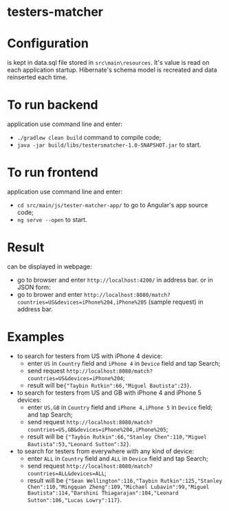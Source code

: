 # testers-matcher

# Configuration
  is kept in data.sql file stored in `src\main\resources`. It's value is read on each application startup. Hibernate's schema model is recreated and data reinserted each time.
# To run backend
  application use command line and enter:
- `./gradlew clean build` command to compile code;
- `java -jar build/libs/testersmatcher-1.0-SNAPSHOT.jar` to start.
# To run frontend
  application use command line and enter:
- `cd src/main/js/tester-matcher-app/` to go to Angular's app source code;
- `ng serve --open` to start.
# Result
  can be displayed in webpage:
- go to browser and enter `http://localhost:4200/` in address bar.
  or in JSON form:
- go to brower and enter `http://localhost:8080/match?countries=US&devices=iPhone%204,iPhone%205` (sample request) in address bar.
# Examples
- to search for testers from US with iPhone 4 device:
  - enter `US` in `Country` field and `iPhone 4` in `Device` field and tap Search;
  - send request `http://localhost:8080/match?countries=US&devices=iPhone%204`;
  - result will be`{"Taybin Rutkin":66,"Miguel Bautista":23}`.
- to search for testers from US and GB with iPhone 4 and iPhone 5 devices:
  - enter `US,GB` in `Country` field and `iPhone 4,iPhone 5` in `Device` field; and tap Search;
  - send request `http://localhost:8080/match?countries=US,GB&devices=iPhone%204,iPhone%205`;
  - result will be `{"Taybin Rutkin":66,"Stanley Chen":110,"Miguel Bautista":53,"Leonard Sutton":32}`.
- to search for testers from everywhere with any kind of device:
  - enter `ALL` in `Country` field and `ALL` in `Device` field and tap Search;
  - send request `http://localhost:8080/match?countries=ALL&devices=ALL`;
  - result will be `{"Sean Wellington":116,"Taybin Rutkin":125,"Stanley Chen":110,"Mingquan Zheng":109,"Michael Lubavin":99,"Miguel Bautista":114,"Darshini Thiagarajan":104,"Leonard Sutton":106,"Lucas Lowry":117}`.
